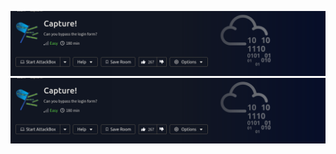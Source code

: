 ![](TryHackMe/Rooms/Easy/Capture!/Images/Pasted%20image%2020240427143803.png)![](Images/Pasted%20image%2020240427143803.png)